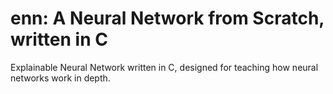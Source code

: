 # enn: A Neural Network from Scratch, written in C
Explainable Neural Network written in C, designed for teaching how neural networks work in depth.
